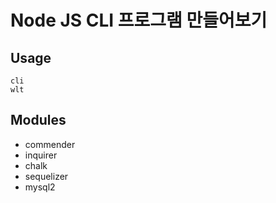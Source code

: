 # Node JS CLI 프로그램 만들어보기

## Usage

```
cli
wlt
```

## Modules

- commender
- inquirer
- chalk
- sequelizer
- mysql2
